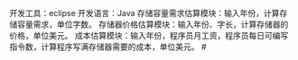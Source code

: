 开发工具：eclipse   开发语言：Java
存储容量需求估算模块：输入年份，计算存储容量需求，单位字数。
存储器价格估算模块：输入年份、字长，计算存储器的价格，单位美元。
成本估算模块：输入年份，程序员月工资，程序员每日可编写指令数，计算程序写满存储器需要的成本，单位美元。 #